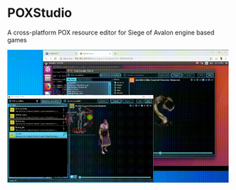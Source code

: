 # POXStudio
A cross-platform POX resource editor for Siege of Avalon engine based games

![POXStudio on Windows and Linux](POXStudio.gif)
